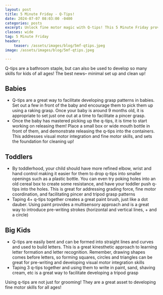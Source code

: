 ```yaml
---
layout: post
title: 5 Minute Friday - Q-Tips!
date: 2024-07-07 08:03:00 -0400
categories: posts
excerpt: Unlock fine motor magic with Q-tips! This 5 Minute Friday provides easy, age-specific activities for babies, toddlers, and big kids to develop grasp, pre-writing skills, and letter formation.
classes: wide
tag: 5 Minute Friday
header:
    teaser: /assets/images/blog/5mf-qtips.jpeg
image: /assets/images/blog/5mf-qtips.jpeg

---
```



Q-tips are a bathroom staple, but can also be used to develop so many skills for kids of all ages!  The best news– minimal set up and clean up!

## Babies
- Q-tips are a great way to facilitate developing grasp patterns in babies.  Set out a few in front of the baby and encourage them to pick them up using a raking grasp.  Once your baby is around 9 months old, it is appropriate to set just one out at a time to facilitate a pincer grasp.
- Once the baby has mastered picking up the q-tips, it is time to start working on releasing them!  Place a small box or wide mouth bottle in front of them, and demonstrate releasing the q-tips into the containers.  This addresses visual motor integration and fine motor skills, and sets the foundation for cleaning up!

## Toddlers
- By toddlerhood, your child should have more refined elbow, wrist and hand control making it easier for them to drop q-tips into smaller openings such as a plastic bottle.  You can even try poking holes into an old cereal box to create some resistance, and have your toddler push q-tips into the holes.  This is great for addressing grading force, fine motor coordination, and facilitating pincer and tripod grasp patterns
- Taping 4+ q-tips together creates a great paint brush, just like a dot dauber.  Using paint provides a multisensory approach and is a great way to introduce pre-writing strokes (horizontal and vertical lines, + and a circle)

## Big Kids
- Q-tips are easily bent and can be formed into straight lines and curves and used to build letters.  This is a great kinesthetic approach to learning letter formation and letter recognition.  Remember, drawing shapes comes before letters, so forming squares, circles and triangles can be great for pre-writing and developing visual motor integration skills
- Taping 3 q-tips together and using them to write in paint, sand, shaving cream, etc is a great way to facilitate developing a tripod grasp

Using q-tips are not just for grooming!  They are a great asset to developing fine motor skills for all ages!

